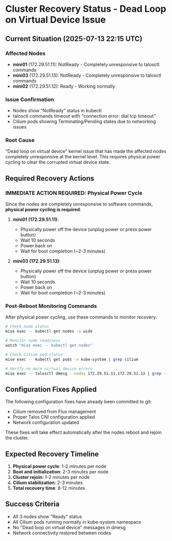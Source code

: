 # Cluster Recovery Status - Dead Loop on Virtual Device Issue

## Current Situation (2025-07-13 22:15 UTC)

### Affected Nodes

- **mini01** (172.29.51.11): NotReady - Completely unresponsive to talosctl commands
- **mini03** (172.29.51.13): NotReady - Completely unresponsive to talosctl commands
- **mini02** (172.29.51.12): Ready - Working normally

### Issue Confirmation

- Nodes show "NotReady" status in kubectl
- talosctl commands timeout with "connection error: dial tcp timeout"
- Cilium pods showing Terminating/Pending states due to networking issues

### Root Cause

"Dead loop on virtual device" kernel issue that has made the affected nodes completely unresponsive at the kernel level. This requires physical power cycling to clear the corrupted virtual device state.

## Required Recovery Actions

### IMMEDIATE ACTION REQUIRED: Physical Power Cycle

Since the nodes are completely unresponsive to software commands, **physical power cycling is required**:

1. **mini01 (172.29.51.11)**:

   - Physically power off the device (unplug power or press power button)
   - Wait 10 seconds
   - Power back on
   - Wait for boot completion (~2-3 minutes)

2. **mini03 (172.29.51.13)**:
   - Physically power off the device (unplug power or press power button)
   - Wait 10 seconds
   - Power back on
   - Wait for boot completion (~2-3 minutes)

### Post-Reboot Monitoring Commands

After physical power cycling, use these commands to monitor recovery:

```bash
# Check node status
mise exec -- kubectl get nodes -o wide

# Monitor node readiness
watch "mise exec -- kubectl get nodes"

# Check Cilium pod status
mise exec -- kubectl get pods -n kube-system | grep cilium

# Verify no more virtual device errors
mise exec -- talosctl dmesg --nodes 172.29.51.11,172.29.51.13 | grep -i "dead loop\|virtual device"
```

## Configuration Fixes Applied

The following configuration fixes have already been committed to git:

- Cilium removed from Flux management
- Proper Talos CNI configuration applied
- Network configuration updated

These fixes will take effect automatically after the nodes reboot and rejoin the cluster.

## Expected Recovery Timeline

1. **Physical power cycle**: 1-2 minutes per node
2. **Boot and initialization**: 2-3 minutes per node
3. **Cluster rejoin**: 1-2 minutes per node
4. **Cilium stabilization**: 2-3 minutes
5. **Total recovery time**: 8-12 minutes

## Success Criteria

- All 3 nodes show "Ready" status
- All Cilium pods running normally in kube-system namespace
- No "Dead loop on virtual device" messages in dmesg
- Network connectivity restored between nodes
